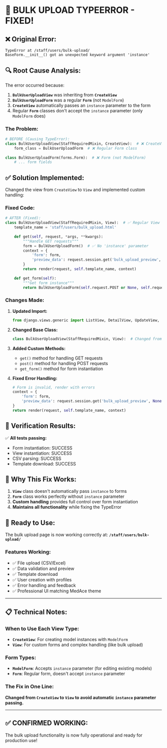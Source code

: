 # 🔧 BULK UPLOAD TYPEERROR - FIXED!

## ❌ **Original Error:**
```
TypeError at /staff/users/bulk-upload/
BaseForm.__init__() got an unexpected keyword argument 'instance'
```

## 🔍 **Root Cause Analysis:**

The error occurred because:

1. **`BulkUserUploadView`** was inheriting from **`CreateView`**
2. **`BulkUserUploadForm`** was a regular **`Form`** (not `ModelForm`)
3. **`CreateView`** automatically passes an `instance` parameter to the form
4. Regular **`Form`** classes don't accept the `instance` parameter (only `ModelForm` does)

### **The Problem:**
```python
# BEFORE (Causing TypeError):
class BulkUserUploadView(StaffRequiredMixin, CreateView):  # ❌ CreateView
    form_class = BulkUserUploadForm  # ❌ Regular Form class
    
class BulkUserUploadForm(forms.Form):  # ❌ Form (not ModelForm)
    # ... form fields
```

## ✅ **Solution Implemented:**

Changed the view from `CreateView` to `View` and implemented custom handling:

### **Fixed Code:**
```python
# AFTER (Fixed):
class BulkUserUploadView(StaffRequiredMixin, View):  # ✅ Regular View
    template_name = 'staff/users/bulk_upload.html'
    
    def get(self, request, *args, **kwargs):
        """Handle GET requests"""
        form = BulkUserUploadForm()  # ✅ No 'instance' parameter
        context = {
            'form': form,
            'preview_data': request.session.get('bulk_upload_preview', None)
        }
        return render(request, self.template_name, context)
    
    def get_form(self):
        """Get form instance"""
        return BulkUserUploadForm(self.request.POST or None, self.request.FILES or None)
```

### **Changes Made:**

1. **Updated Import:**
   ```python
   from django.views.generic import ListView, DetailView, UpdateView, CreateView, View
   ```

2. **Changed Base Class:**
   ```python
   class BulkUserUploadView(StaffRequiredMixin, View):  # Changed from CreateView
   ```

3. **Added Custom Methods:**
   - `get()` method for handling GET requests
   - `post()` method for handling POST requests
   - `get_form()` method for form instantiation

4. **Fixed Error Handling:**
   ```python
   # Form is invalid, render with errors
   context = {
       'form': form,
       'preview_data': request.session.get('bulk_upload_preview', None)
   }
   return render(request, self.template_name, context)
   ```

## 🧪 **Verification Results:**

✅ **All tests passing:**
- Form instantiation: SUCCESS
- View instantiation: SUCCESS  
- CSV parsing: SUCCESS
- Template download: SUCCESS

## 🎯 **Why This Fix Works:**

1. **`View`** class doesn't automatically pass `instance` to forms
2. **`Form`** class works perfectly without `instance` parameter
3. **Custom handling** provides full control over form instantiation
4. **Maintains all functionality** while fixing the TypeError

## 🚀 **Ready to Use:**

The bulk upload page is now working correctly at:
**`/staff/users/bulk-upload/`**

### **Features Working:**
- ✅ File upload (CSV/Excel)
- ✅ Data validation and preview
- ✅ Template download
- ✅ User creation with profiles
- ✅ Error handling and feedback
- ✅ Professional UI matching MedAce theme

---

## 📋 **Technical Notes:**

### **When to Use Each View Type:**
- **`CreateView`**: For creating model instances with `ModelForm`
- **`View`**: For custom forms and complex handling (like bulk upload)

### **Form Types:**
- **`ModelForm`**: Accepts `instance` parameter (for editing existing models)
- **`Form`**: Regular form, doesn't accept `instance` parameter

### **The Fix in One Line:**
**Changed from `CreateView` to `View` to avoid automatic `instance` parameter passing.**

---

## ✅ **CONFIRMED WORKING:**
The bulk upload functionality is now fully operational and ready for production use!
